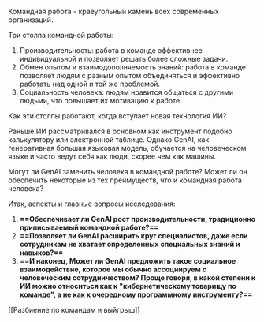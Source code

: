 
Командная работа - краеугольный камень всех современных организаций.

Три столпа командной работы: 
1. Производительность: работа в команде эффективнее индивидуальной и позволяет решать более сложные задачи.
2. Обмен опытом и взаимодополняемость знаний: работа в команде позволяет людям с разным опытом объединяться и эффективно работать над одной и той же проблемой.
3. Социальность человека: людям нравится общаться с другими людьми, что повышает их мотивацию к работе.

Как эти столпы работают, когда вступает новая технология ИИ?

Раньше ИИ рассматривался в основном как инструмент подобно калькулятору или электронной таблице. Однако GenAI, как генеративная большая языковая модель, обучается на человеческом языке и часто ведут себя как люди, скорее чем как машины.  

Могут ли GenAI заменить человека в командной работе?
Может ли он обеспечить некоторые из тех преимуществ, что и командная работа человека?

Итак, аспекты и главные вопросы исследования:
1) **==Обеспечивает ли GenAI рост производительности, традиционно приписываемый командной работе?==** 
2) **==Позволяет ли GenAI расширить круг специалистов, даже если сотрудникам не хватает определенных специальных знаний и навыков?==** 
3) **==И наконец, Может ли GenAI предложить такое социальное взаимодействие, которое мы обычно ассоциируем с человеческим сотрудничеством? Проще говоря, в какой степени к ИИ можно относиться как к "кибернетическому товарищу по команде", а не как к очередному программному инструменту?==**

[[Разбиение по командам и выйгрыш]]